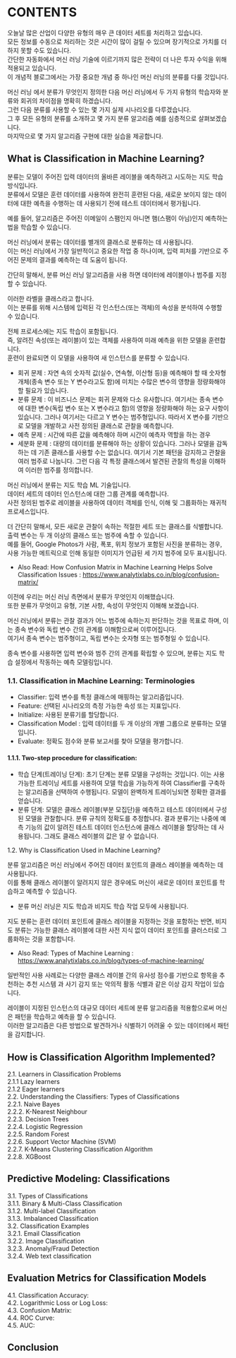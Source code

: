  # CONTENTS

오늘날 많은 산업이 다양한 유형의 매우 큰 데이터 세트를 처리하고 있습니다.  
모든 정보를 수동으로 처리하는 것은 시간이 많이 걸릴 수 있으며 장기적으로 가치를 더하지 못할 수도 있습니다.  
간단한 자동화에서 머신 러닝 기술에 이르기까지 많은 전략이 더 나은 투자 수익을 위해 적용되고 있습니다.  
이 개념적 블로그에서는 가장 중요한 개념 중 하나인 머신 러닝의 분류를 다룰 것입니다.

머신 러닝 에서 분류가 무엇인지 정의한 다음 머신 러닝에서 두 가지 유형의 학습자와 분류와 회귀의 차이점을 명확히 하겠습니다.  
그런 다음 분류를 사용할 수 있는 몇 가지 실제 시나리오를 다루겠습니다.  
그 후 모든 유형의 분류를 소개하고 몇 가지 분류 알고리즘 예를 심층적으로 살펴보겠습니다.  
마지막으로 몇 가지 알고리즘 구현에 대한 실습을 제공합니다.

## What is Classification in Machine Learning?
분류는 모델이 주어진 입력 데이터의 올바른 레이블을 예측하려고 시도하는 지도 학습 방식입니다.  
분류에서 모델은 훈련 데이터를 사용하여 완전히 훈련된 다음, 새로운 보이지 않는 데이터에 대한 예측을 수행하는 데 사용되기 전에 테스트 데이터에서 평가됩니다.

예를 들어, 알고리즘은 주어진 이메일이 스팸인지 아니면 햄(스팸이 아님)인지 예측하는 법을 학습할 수 있습니다.  

머신 러닝에서 분류는 데이터를 별개의 클래스로 분류하는 데 사용됩니다.  
이는 머신 러닝에서 가장 일반적이고 중요한 작업 중 하나이며, 입력 피처를 기반으로 주어진 문제의 결과를 예측하는 데 도움이 됩니다.

간단히 말해서, 분류 머신 러닝 알고리즘을 사용 하면 데이터에 레이블이나 범주를 지정할 수 있습니다.  

이러한 라벨을 클래스라고 합니다.  
이는 분류를 위해 시스템에 입력된 각 인스턴스(또는 객체)의 속성을 분석하여 수행할 수 있습니다.  

전체 프로세스에는 지도 학습이 포함됩니다.  
즉, 알려진 속성(또는 레이블)이 있는 객체를 사용하여 미래 예측을 위한 모델을 훈련합니다.  
훈련이 완료되면 이 모델을 사용하여 새 인스턴스를 분류할 수 있습니다.  

- 회귀 문제	: 자연 속의 숫자적 값(실수, 연속형, 이산형 등)을 예측해야 할 때 숫자형 개체(종속 변수 또는 Y 변수라고도 함)에 미치는 수많은 변수의 영향을 정량화해야 할 필요가 있습니다.
- 분류 문제	: 이 비즈니스 문제는 회귀 문제와 다소 유사합니다. 여기서는 종속 변수에 대한 변수(독립 변수 또는 X 변수라고 함)의 영향을 정량화해야 하는 요구 사항이 있습니다. 그러나 여기서는 다르고 Y 변수는 범주형입니다. 따라서 X 변수를 기반으로 모델을 개발하고 사전 정의된 클래스로 관찰을 예측합니다.
- 예측 문제 :	시간에 따른 값을 예측해야 하며 시간이 예측자 역할을 하는 경우
- 세분화 문제	: 대량의 데이터를 분류해야 하는 상황이 있습니다. 그러나 모델을 감독하는 데 기존 클래스를 사용할 수는 없습니다. 여기서 기본 패턴을 감지하고 관찰을 여러 범주로 나눕니다. 그런 다음 각 특정 클래스에서 발견된 관찰의 특성을 이해하여 이러한 범주를 정의합니다.

머신 러닝에서 분류는 지도 학습 ML 기술입니다.  
데이터 세트의 데이터 인스턴스에 대한 그룹 관계를 예측합니다.  
사전 정의된 범주로 레이블을 사용하여 데이터 객체를 인식, 이해 및 그룹화하는 재귀적 프로세스입니다.  

더 간단히 말해서, 모든 새로운 관찰이 속하는 적절한 세트 또는 클래스를 식별합니다.  
출력 변수는 두 개 이상의 클래스 또는 범주에 속할 수 있습니다.  
예를 들어, Google Photos가 사람, 폭포, 위치 정보가 포함된 사진을 분류하는 경우, 사용 가능한 메트릭으로 인해 동일한 이미지가 언급된 세 가지 범주에 모두 표시됩니다.  

- Also Read: How Confusion Matrix in Machine Learning Helps Solve Classification Issues : https://www.analytixlabs.co.in/blog/confusion-matrix/

이전에 우리는 머신 러닝 측면에서 분류가 무엇인지 이해했습니다.  
또한 분류가 무엇이고 유형, 기본 사항, 속성이 무엇인지 이해해 보겠습니다.  

머신 러닝에서 분류는 관찰 결과가 어느 범주에 속하는지 판단하는 것을 목표로 하며, 이는 종속 변수와 독립 변수 간의 관계를 이해함으로써 이루어집니다.  
여기서 종속 변수는 범주형이고, 독립 변수는 숫자형 또는 범주형일 수 있습니다.  

종속 변수를 사용하면 입력 변수와 범주 간의 관계를 확립할 수 있으며, 분류는 지도 학습 설정에서 작동하는 예측 모델링입니다.  

### 1.1. Classification in Machine Learning: Terminologies 

- Classifier: 입력 변수를 특정 클래스에 매핑하는 알고리즘입니다.
- Feature: 선택된 시나리오의 측정 가능한 속성 또는 지표입니다.
- Initialize: 사용된 분류기를 할당합니다.
- Classification Model : 입력 데이터를 두 개 이상의 개별 그룹으로 분류하는 모델입니다.
- Evaluate: 정확도 점수와 분류 보고서를 찾아 모델을 평가합니다.

 #### 1.1.1. Two-step procedure for classification:  

 - 학습 단계(트레이닝 단계): 초기 단계는 분류 모델을 구성하는 것입니다. 이는 사용 가능한 트레이닝 세트를 사용하여 모델 학습을 가능하게 하여 Classifier를 구축하는 알고리즘을 선택하여 수행됩니다. 모델이 완벽하게 트레이닝되면 정확한 결과를 얻습니다.
- 분류 단계: 모델은 클래스 레이블(부분 모집단)을 예측하고 테스트 데이터에서 구성된 모델을 관찰합니다. 분류 규칙의 정확도를 추정합니다. 결과 분류기는 나중에 예측 기능의 값이 알려진 테스트 데이터 인스턴스에 클래스 레이블을 할당하는 데 사용됩니다. 그래도 클래스 레이블의 값은 알 수 없습니다.

1.2. Why is Classification Used in Machine Learning?  

분류 알고리즘은 머신 러닝에서 주어진 데이터 포인트의 클래스 레이블을 예측하는 데 사용됩니다.  
이를 통해 클래스 레이블이 알려지지 않은 경우에도 머신이 새로운 데이터 포인트를 학습하고 예측할 수 있습니다. 

- 분류 머신 러닝은 지도 학습과 비지도 학습 작업 모두에 사용됩니다.

지도 분류는 훈련 데이터 포인트에 클래스 레이블을 지정하는 것을 포함하는 반면, 비지도 분류는 가능한 클래스 레이블에 대한 사전 지식 없이 데이터 포인트를 클러스터로 그룹화하는 것을 포함합니다.  

- Also Read: Types of Machine Learning : https://www.analytixlabs.co.in/blog/types-of-machine-learning/

일반적인 사용 사례로는 다양한 클래스 레이블 간의 유사성 점수를 기반으로 항목을 추천하는 추천 시스템 과 사기 감지 또는 악의적 활동 식별과 같은 이상 감지 작업이 있습니다.  

레이블이 지정된 인스턴스의 대규모 데이터 세트에 분류 알고리즘을 적용함으로써 머신은 패턴을 학습하고 예측을 할 수 있습니다.  
이러한 알고리즘은 다른 방법으로 발견하거나 식별하기 어려울 수 있는 데이터에서 패턴을 감지합니다.  

## How is Classification Algorithm Implemented?  
2.1. Learners in Classification Problems  
 2.1.1 Lazy learners  
 2.1.2 Eager learners  
2.2. Understanding the Classifiers: Types of Classifications  
 2.2.1. Naive Bayes  
 2.2.2. K-Nearest Neighbour  
 2.2.3. Decision Trees  
 2.2.4. Logistic Regression  
 2.2.5. Random Forest  
 2.2.6. Support Vector Machine (SVM)  
 2.2.7. K-Means Clustering Classification Algorithm  
 2.2.8. XGBoost  
## Predictive Modeling: Classifications  
3.1. Types of Classifications  
 3.1.1. Binary & Multi-Class Classification  
 3.1.2. Multi-label Classification  
 3.1.3. Imbalanced Classification  
3.2. Classification Examples  
 3.2.1. Email Classification  
 3.2.2. Image Classification  
 3.2.3. Anomaly/Fraud Detection  
 3.2.4. Web text classification  
## Evaluation Metrics for Classification Models
4.1. Classification Accuracy:  
4.2. Logarithmic Loss or Log Loss:  
4.3. Confusion Matrix:  
4.4. ROC Curve:  
4.5. AUC:  
## Conclusion
